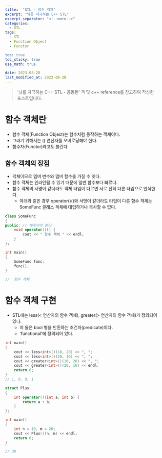 ```yaml
---
title:  "STL - 함수 객체"
excerpt: "뇌를 자극하는 C++ STL"
excerpt_separator: "<!--more-->"
categories:
  - STL
tags:
  - STL
  - Function Object
  - Functor

toc: true
toc_sticky: true
use_math: true

date: 2023-08-28
last_modified_at: 2023-08-28
---
```

> '뇌를 자극하는 C++ STL - 공동환' 책 및 c++ reference를 참고하여 작성한 포스트입니다.


# 함수 객체란
- 함수 객체(Function Object)는 함수처럼 동작하는 객체이다. 
- 그러기 위해서는 () 연산자를 오버로딩해야 한다.
- 함수자(Functor)라고도 불린다.

## 함수 객체의 장점
- 객체이므로 멤버 변수와 멤버 함수를 가질 수 잇다.
- 함수 객체는 인라인될 수 있기 때문에 일반 함수보다 빠르다.
- 함수 객체의 서명이 같더라도 객체 타입이 다르면 서로 전혀 다른 타입으로 인식한다.
	- 아래와 같은 경우 operator()()와 서명이 같더라도 타입이 다른 함수 객체는 SomeFunc 클래스 객체에 대입하거나 복사할 수 없다.

```cpp
class SomeFunc
{
public: // 해주어야 한다
	void operator()() {
		cout << " 함수 객체 " << endl;
	}
};

int main()
{
	SomeFunc func;
	func();
}

//  함수 객체
```

# 함수 객체 구현
- STL에는 less(< 연산자의 함수 객체), greater(> 연산자의 함수 객체)가 정의되어 있다.
	- 이 둘은 bool 형을 반환하는 조건자(predicate)이다.
	- 'functional'에 정의되어 있다.

```cpp
int main()
{
	cout << less<int>()(10, 20) << ", ";
	cout << less<int>()(20, 10) << ", ";
	cout << greater<int>()(10, 20) << ", ";
	cout << greater<int>()(20, 10) << endl;
	return 0;
}
// 1, 0, 0, 1
```

```cpp
struct Plus
{
	int operator()(int a, int b) {
		return a + b;
	}
};

int main()
{
	int n = 10, m = 20;
	cout << Plus()(n, m) << endl;
	return 0;
}

// 30
```